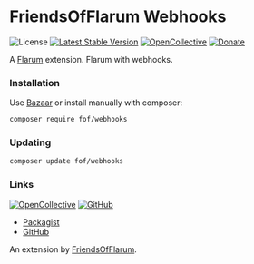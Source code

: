 # FriendsOfFlarum Webhooks

![License](https://img.shields.io/badge/license-MIT-blue.svg) [![Latest Stable Version](https://img.shields.io/packagist/v/fof/webhooks.svg)](https://packagist.org/packages/friendsofflarum/webhooks) [![OpenCollective](https://img.shields.io/badge/opencollective-fof-blue.svg)](https://opencollective.com/fof/donate) [![Donate](https://img.shields.io/badge/donate-datitisev-important.svg)](https://datitisev.me/donate)

A [Flarum](http://flarum.org) extension. Flarum with webhooks.

### Installation

Use [Bazaar](https://discuss.flarum.org/d/5151-flagrow-bazaar-the-extension-marketplace) or install manually with composer:

```sh
composer require fof/webhooks
```

### Updating

```sh
composer update fof/webhooks
```

### Links

[![OpenCollective](https://img.shields.io/badge/donate-friendsofflarum-44AEE5?style=for-the-badge&logo=open-collective)](https://opencollective.com/fof/donate) [![GitHub](https://img.shields.io/badge/donate-datitisev-ea4aaa?style=for-the-badge&logo=github)](https://datitisev.me/donate/github)

- [Packagist](https://packagist.org/packages/fof/webhooks)
- [GitHub](https://github.com/friendsofflarum/webhooks)

An extension by [FriendsOfFlarum](https://github.com/FriendsOfFlarum).
